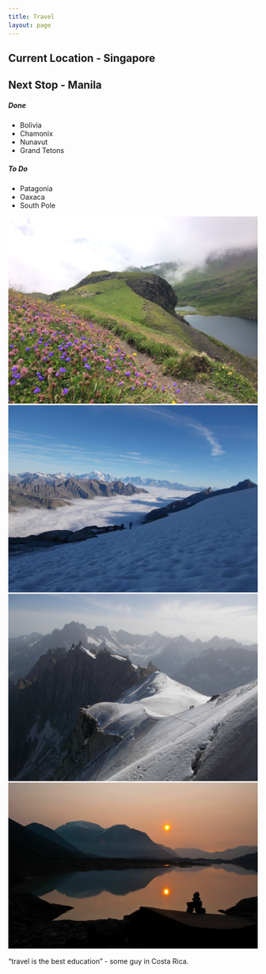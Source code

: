 ```yaml
---
title: Travel
layout: page
---
```


## Current Location - Singapore

## Next Stop - Manila


##### Done
- Bolivia
- Chamonix
- Nunavut
- Grand Tetons


##### To Do
- Patagonia
- Oaxaca
- South Pole

<img src="/assets/images/a.jpg">
<img src="/assets/images/b.jpg">
<img src="/assets/images/c.jpg">
<img src="/assets/images/d.jpg">



“travel is the best education” - some guy in Costa Rica.
